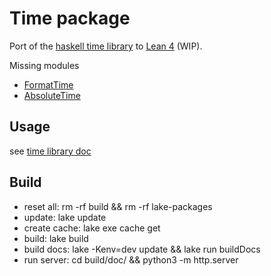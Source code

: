 # Time package

Port of the [haskell time library](https://github.com/haskell/time) to [Lean 4](https://github.com/leanprover/lean4) (WIP).

Missing modules

* [FormatTime](https://github.com/haskell/time/blob/master/lib/Data/Time/Format/Format/Class.hs)
* [AbsoluteTime](https://github.com/haskell/time/blob/master/lib/Data/Time/Clock/Internal/AbsoluteTime.hs)

## Usage

see [time library doc](https://bergmannjg.github.io/time/book/time.html)

## Build

* reset all: rm -rf build && rm -rf lake-packages
* update: lake update
* create cache: lake exe cache get
* build: lake build
* build docs: lake -Kenv=dev update && lake run buildDocs
* run server: cd build/doc/ && python3 -m http.server
